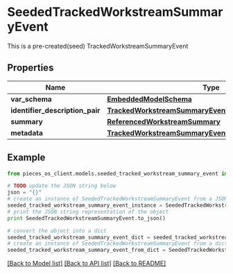 # SeededTrackedWorkstreamSummaryEvent

This is a pre-created(seed) TrackedWorkstreamSummaryEvent

## Properties
Name | Type | Description | Notes
------------ | ------------- | ------------- | -------------
**var_schema** | [**EmbeddedModelSchema**](EmbeddedModelSchema.md) |  | [optional] 
**identifier_description_pair** | [**TrackedWorkstreamSummaryEventIdentifierDescriptionPairs**](TrackedWorkstreamSummaryEventIdentifierDescriptionPairs.md) |  | 
**summary** | [**ReferencedWorkstreamSummary**](ReferencedWorkstreamSummary.md) |  | 
**metadata** | [**TrackedWorkstreamSummaryEventMetadata**](TrackedWorkstreamSummaryEventMetadata.md) |  | [optional] 

## Example

```python
from pieces_os_client.models.seeded_tracked_workstream_summary_event import SeededTrackedWorkstreamSummaryEvent

# TODO update the JSON string below
json = "{}"
# create an instance of SeededTrackedWorkstreamSummaryEvent from a JSON string
seeded_tracked_workstream_summary_event_instance = SeededTrackedWorkstreamSummaryEvent.from_json(json)
# print the JSON string representation of the object
print SeededTrackedWorkstreamSummaryEvent.to_json()

# convert the object into a dict
seeded_tracked_workstream_summary_event_dict = seeded_tracked_workstream_summary_event_instance.to_dict()
# create an instance of SeededTrackedWorkstreamSummaryEvent from a dict
seeded_tracked_workstream_summary_event_from_dict = SeededTrackedWorkstreamSummaryEvent.from_dict(seeded_tracked_workstream_summary_event_dict)
```
[[Back to Model list]](../README.md#documentation-for-models) [[Back to API list]](../README.md#documentation-for-api-endpoints) [[Back to README]](../README.md)


